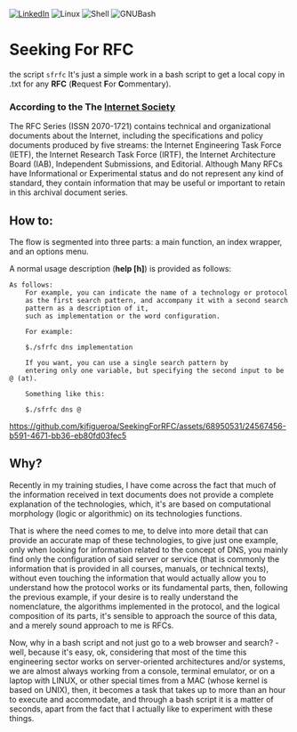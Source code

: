 [![LinkedIn][linkedin-shield]][linkedin-url] ![Linux] ![Shell] ![GNUBash]

# Seeking For RFC
the script `sfrfc` It's just a simple work in a bash script to get a local copy in .txt for any **RFC** (**R**equest **F**or **C**ommentary).

### According to the The [Internet Society](https://www.internetsociety.org/)
The RFC Series (ISSN 2070-1721) contains technical and organizational documents about the Internet, including the specifications and policy documents produced by five streams: the Internet Engineering Task Force (IETF), the Internet Research Task Force (IRTF), the Internet Architecture Board (IAB), Independent Submissions, and Editorial.
Although Many RFCs have Informational or Experimental status and do not represent any kind of standard, they contain information that may be useful or important to retain in this archival document series.

## How to:
The flow is segmented into three parts: a main function, an index wrapper, and an options menu. 

A normal usage description (**help [h]**) is provided as follows:
```
As follows:
	For example, you can indicate the name of a technology or protocol
	as the first search pattern, and accompany it with a second search
	pattern as a description of it,
	such as implementation or the word configuration.

	For example:

	$./sfrfc dns implementation

	If you want, you can use a single search pattern by
	entering only one variable, but specifying the second input to be @ (at).

	Something like this:

	$./sfrfc dns @
```

https://github.com/kjfigueroa/SeekingForRFC/assets/68950531/24567456-b591-4671-bb36-eb80fd03fec5


## Why? 
Recently in my training studies, I have come across the fact that much of the information received in text documents does not provide a complete explanation of the technologies, which, it's are based on computational morphology (logic or algorithmic) on its technologies functions.

That is where the need comes to me, to delve into more detail that can provide an accurate map of these technologies, to give just one example, only when looking for information related to the concept of DNS, you mainly find only the configuration of said server or service (that is commonly the information that is provided in all courses, manuals, or technical texts), without even touching the information that would actually allow you to understand how the protocol works or its fundamental parts, then, following the previous example, if your desire is to really understand the nomenclature, the algorithms implemented in the protocol, and the logical composition of its parts, it's sensible to approach the source of this data, and a merely sound approach to me is RFCs.

Now, why in a bash script and not just go to a web browser and search? - well, because it's easy, ok, considering that most of the time this engineering sector works on server-oriented architectures and/or systems, we are almost always working from a console, terminal emulator, or on a laptop with LINUX, or other special times from a MAC (whose kernel is based on UNIX), then, it becomes a task that takes up to more than an hour to execute and accommodate, and through a bash script it is a matter of seconds, apart from the fact that I actually like to experiment with these things.

[linkedin-shield]: https://img.shields.io/badge/LinkedIn-0077B5?style=for-the-badge&logo=linkedin&logoColor=white
[linkedin-url]: https://www.linkedin.com/in/kjfigueroa/
[Linux]: https://img.shields.io/badge/Linux-FCC624?style=for-the-badge&logo=linux&logoColor=black
[shell]: https://img.shields.io/badge/Shell_Script-121011?style=for-the-badge&logo=gnu-bash&logoColor=white
[GNUBash]: https://img.shields.io/badge/GNU%20Bash-4EAA25?style=for-the-badge&logo=GNU%20Bash&logoColor=white
